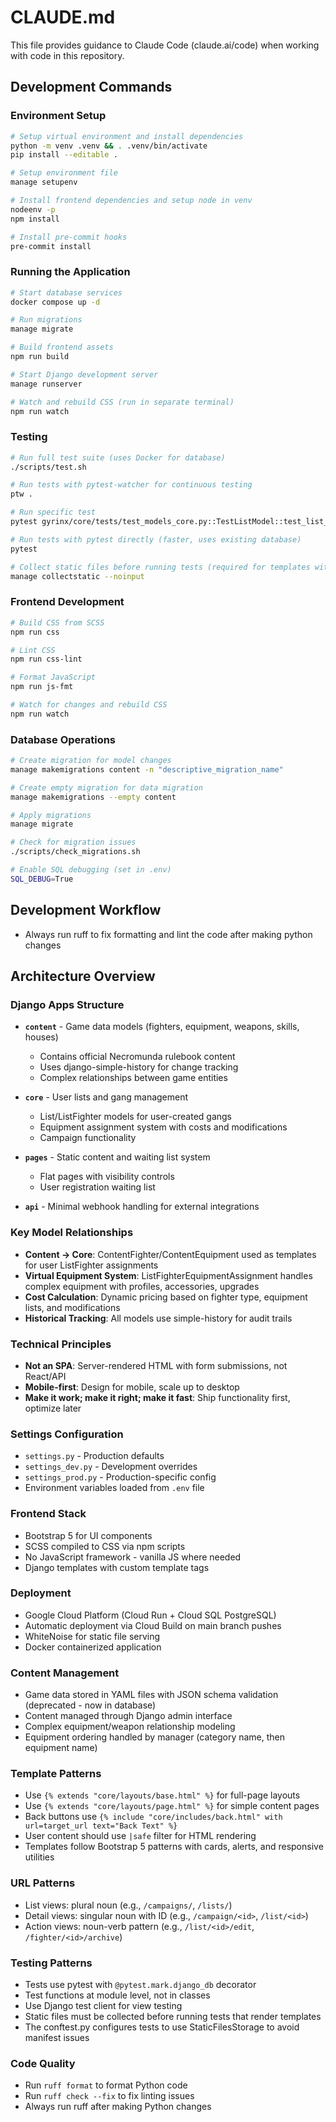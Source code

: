 # CLAUDE.md

This file provides guidance to Claude Code (claude.ai/code) when working with code in this repository.

## Development Commands

### Environment Setup
```bash
# Setup virtual environment and install dependencies
python -m venv .venv && . .venv/bin/activate
pip install --editable .

# Setup environment file
manage setupenv

# Install frontend dependencies and setup node in venv
nodeenv -p
npm install

# Install pre-commit hooks
pre-commit install
```

### Running the Application
```bash
# Start database services
docker compose up -d

# Run migrations
manage migrate

# Build frontend assets
npm run build

# Start Django development server
manage runserver

# Watch and rebuild CSS (run in separate terminal)
npm run watch
```

### Testing
```bash
# Run full test suite (uses Docker for database)
./scripts/test.sh

# Run tests with pytest-watcher for continuous testing
ptw .

# Run specific test
pytest gyrinx/core/tests/test_models_core.py::TestListModel::test_list_creation

# Run tests with pytest directly (faster, uses existing database)
pytest

# Collect static files before running tests (required for templates with static assets)
manage collectstatic --noinput
```

### Frontend Development
```bash
# Build CSS from SCSS
npm run css

# Lint CSS
npm run css-lint

# Format JavaScript
npm run js-fmt

# Watch for changes and rebuild CSS
npm run watch
```

### Database Operations
```bash
# Create migration for model changes
manage makemigrations content -n "descriptive_migration_name"

# Create empty migration for data migration
manage makemigrations --empty content

# Apply migrations
manage migrate

# Check for migration issues
./scripts/check_migrations.sh

# Enable SQL debugging (set in .env)
SQL_DEBUG=True
```

## Development Workflow

- Always run ruff to fix formatting and lint the code after making python changes

## Architecture Overview

### Django Apps Structure
- **`content`** - Game data models (fighters, equipment, weapons, skills, houses)
  - Contains official Necromunda rulebook content
  - Uses django-simple-history for change tracking
  - Complex relationships between game entities

- **`core`** - User lists and gang management
  - List/ListFighter models for user-created gangs
  - Equipment assignment system with costs and modifications
  - Campaign functionality

- **`pages`** - Static content and waiting list system
  - Flat pages with visibility controls
  - User registration waiting list

- **`api`** - Minimal webhook handling for external integrations

### Key Model Relationships
- **Content → Core**: ContentFighter/ContentEquipment used as templates for user ListFighter assignments
- **Virtual Equipment System**: ListFighterEquipmentAssignment handles complex equipment with profiles, accessories, upgrades
- **Cost Calculation**: Dynamic pricing based on fighter type, equipment lists, and modifications
- **Historical Tracking**: All models use simple-history for audit trails

### Technical Principles
- **Not an SPA**: Server-rendered HTML with form submissions, not React/API
- **Mobile-first**: Design for mobile, scale up to desktop
- **Make it work; make it right; make it fast**: Ship functionality first, optimize later

### Settings Configuration
- `settings.py` - Production defaults
- `settings_dev.py` - Development overrides
- `settings_prod.py` - Production-specific config
- Environment variables loaded from `.env` file

### Frontend Stack
- Bootstrap 5 for UI components
- SCSS compiled to CSS via npm scripts
- No JavaScript framework - vanilla JS where needed
- Django templates with custom template tags

### Deployment
- Google Cloud Platform (Cloud Run + Cloud SQL PostgreSQL)
- Automatic deployment via Cloud Build on main branch pushes
- WhiteNoise for static file serving
- Docker containerized application

### Content Management
- Game data stored in YAML files with JSON schema validation (deprecated - now in database)
- Content managed through Django admin interface
- Complex equipment/weapon relationship modeling
- Equipment ordering handled by manager (category name, then equipment name)

### Template Patterns
- Use `{% extends "core/layouts/base.html" %}` for full-page layouts
- Use `{% extends "core/layouts/page.html" %}` for simple content pages
- Back buttons use `{% include "core/includes/back.html" with url=target_url text="Back Text" %}`
- User content should use `|safe` filter for HTML rendering
- Templates follow Bootstrap 5 patterns with cards, alerts, and responsive utilities

### URL Patterns
- List views: plural noun (e.g., `/campaigns/`, `/lists/`)
- Detail views: singular noun with ID (e.g., `/campaign/<id>`, `/list/<id>`)
- Action views: noun-verb pattern (e.g., `/list/<id>/edit`, `/fighter/<id>/archive`)

### Testing Patterns
- Tests use pytest with `@pytest.mark.django_db` decorator
- Test functions at module level, not in classes
- Use Django test client for view testing
- Static files must be collected before running tests that render templates
- The conftest.py configures tests to use StaticFilesStorage to avoid manifest issues

### Code Quality
- Run `ruff format` to format Python code
- Run `ruff check --fix` to fix linting issues
- Always run ruff after making Python changes
